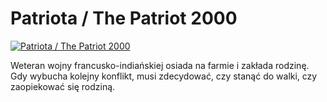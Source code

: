 Patriota / The Patriot 2000 
=============
[![Patriota / The Patriot 2000 ](http://vidos.pl/images/player.gif)](http://vidos.pl/patriota-the-patriot-2000)

 Weteran wojny francusko-indiańskiej osiada na farmie i zakłada rodzinę. Gdy wybucha kolejny konflikt, musi zdecydować, czy stanąć do walki, czy zaopiekować się rodziną.
